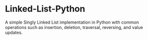 # Linked-List-Python
A simple Singly Linked List implementation in Python with common operations such as insertion, deletion, traversal, reversing, and value updates.
